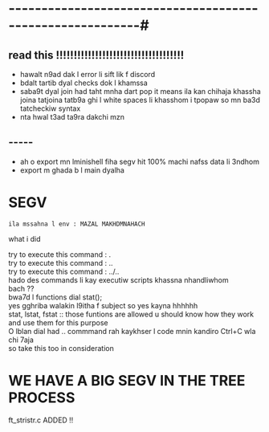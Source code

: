

# ----------------------------------------------------------#
## read this !!!!!!!!!!!!!!!!!!!!!!!!!!!!!!!!!!!!

- hawalt n9ad dak l error li sift lik f discord
- bdalt tartib dyal checks dok l khamssa
- saba9t dyal join had taht mnha dart pop it means ila kan chihaja khassha joina tatjoina tatb9a ghi l white spaces li khasshom i tpopaw so mn ba3d tatcheckiw syntax
- nta hwal t3ad ta9ra dakchi mzn
## -----
- ah o export mn lminishell fiha segv hit 100% machi nafss data li 3ndhom 
- export m ghada b l main dyalha




# SEGV
    ila mssahna l env : MAZAL MAKHDMNAHACH

what i did

try to execute this command : .<br>
try to execute this command : ..<br>
try to execute this command : ../..<br>
hado des commands li kay executiw scripts
khassna nhandliwhom <br>
bach ??<br>
bwa7d l functions dial stat();<br>
yes gghriba walakin l9itha f subject so yes kayna hhhhhh<br>
stat, lstat, fstat :: those funtions are allowed u should know how they work and use them for this purpose<br>
O lblan dial had .. commmand rah kaykhser l code mnin kandiro Ctrl+C wla chi 7aja<br>
so take this too in consideration <br>


# WE HAVE A BIG SEGV IN THE TREE PROCESS<br>

ft_stristr.c ADDED !! <br>